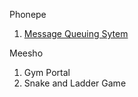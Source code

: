 Phonepe

1. [Message Queuing Sytem](https://leetcode.com/discuss/interview-question/598134/phonepe-machine-coding-round-message-queuing-system)

Meesho

1. Gym Portal
2. Snake and Ladder Game
